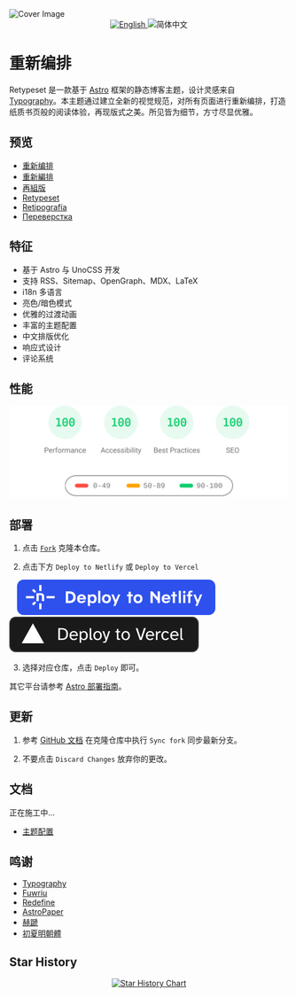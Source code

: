 <picture>
  <source media="(prefers-color-scheme: dark)" srcset="https://placehold.co/1920x1080" />
  <source media="(prefers-color-scheme: light)" srcset="https://placehold.co/1920x1080" />
  <img alt="Cover Image" src="https://placehold.co/1920x1080" />
</picture>

<div align="center">
  <a title="en" href="README.md">
    <img src="https://img.shields.io/badge/-English-545759?style=for-the-badge" alt="English">
  </a>
  <picture>
    <source media="(prefers-color-scheme: dark)"
            srcset="https://img.shields.io/badge/-%E7%AE%80%E4%BD%93%E4%B8%AD%E6%96%87-4593F8?style=for-the-badge" />
    <source media="(prefers-color-scheme: light)"
            srcset="https://img.shields.io/badge/-%E7%AE%80%E4%BD%93%E4%B8%AD%E6%96%87-0A69DA?style=for-the-badge" />
    <img src="https://img.shields.io/badge/-%E7%AE%80%E4%BD%93%E4%B8%AD%E6%96%87-0A69DA?style=for-the-badge" alt="简体中文">
  </picture>
</div>

# 重新编排

Retypeset 是一款基于 [Astro](https://astro.build/) 框架的静态博客主题，设计灵感来自 [Typography](https://astro-theme-typography.vercel.app/)。本主题通过建立全新的视觉规范，对所有页面进行重新编排，打造纸质书页般的阅读体验，再现版式之美。所见皆为细节，方寸尽显优雅。

## 预览

- [重新编排](https://retypeset.radishzz.cc/en/)
- [重新編排](https://retypeset.radishzz.cc/en/)
- [再組版](https://retypeset.radishzz.cc/en/)
- [Retypeset](https://retypeset.radishzz.cc/en/)
- [Retipografía](https://retypeset.radishzz.cc/en/)
- [Переверстка](https://retypeset.radishzz.cc/en/)

## 特征

- 基于 Astro 与 UnoCSS 开发
- 支持 RSS、Sitemap、OpenGraph、MDX、LaTeX
- i18n 多语言
- 亮色/暗色模式
- 优雅的过渡动画
- 丰富的主题配置
- 中文排版优化
- 响应式设计
- 评论系统

## 性能

<p align="center">
  <a href="https://pagespeed.web.dev/analysis?url=https%3A%2F%2Fretypeset.radishzz.cc%2F">
    <img width="710" alt="Retypeset Lighthouse Score" src="assets/retypeset-lighthouse-score.svg">
  <a>
</p>

## 部署

1. 点击 [`Fork`](https://github.com/radishzzz/astro-theme-retypeset/fork) 克隆本仓库。

2. 点击下方 `Deploy to Netlify` 或 `Deploy to Vercel`

&emsp;[![Deploy to Netlify](assets/deploy-netlify.svg)](https://app.netlify.com/start)
[![Deploy to Vercel](assets/deploy-vercel.svg)](https://vercel.com/new)

3. 选择对应仓库，点击 `Deploy` 即可。

其它平台请参考 [Astro 部署指南](https://docs.astro.build/zh-cn/guides/deploy/)。

## 更新

1. 参考 [GitHub 文档](https://docs.github.com/zh/pull-requests/collaborating-with-pull-requests/working-with-forks/syncing-a-fork) 在克隆仓库中执行 `Sync fork` 同步最新分支。

2. 不要点击 `Discard Changes` 放弃你的更改。

## 文档

正在施工中...

- [主题配置](https://github.com/radishzzz/astro-theme-retypeset/blob/master/src/config.ts)

## 鸣谢

- [Typography](https://github.com/moeyua/astro-theme-typography)
- [Fuwriu](https://github.com/saicaca/fuwari)
- [Redefine](https://github.com/EvanNotFound/hexo-theme-redefine)
- [AstroPaper](https://github.com/satnaing/astro-paper)
- [赫蹏](https://github.com/sivan/heti)
- [初夏明朝體](https://github.com/GuiWonder/EarlySummerSerif)

## Star History

<p align="center">
<a href="https://star-history.com/#radishzzz/astro-theme-retypeset&Date">
  <picture>
    <source media="(prefers-color-scheme: dark)" srcset="https://api.star-history.com/svg?repos=radishzzz/astro-theme-retypeset&type=Date&theme=dark" />
    <source media="(prefers-color-scheme: light)" srcset="https://api.star-history.com/svg?repos=radishzzz/astro-theme-retypeset&type=Date" />
    <img alt="Star History Chart" src="https://api.star-history.com/svg?repos=radishzzz/astro-theme-retypeset&type=Date" />
  </picture>
</p>
